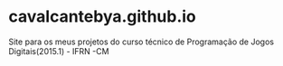 # cavalcantebya.github.io
Site para os meus projetos do curso técnico de Programação de Jogos Digitais(2015.1) - IFRN -CM
